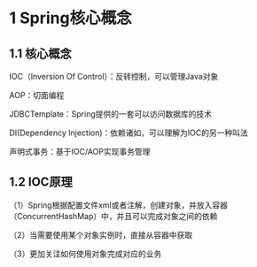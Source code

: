 # 1 Spring核心概念

## 1.1 核心概念

IOC（Inversion Of Control）：反转控制，可以管理Java对象

AOP：切面编程

JDBCTemplate：Spring提供的一套可以访问数据库的技术

DI(Dependency Injection)：依赖诸如，可以理解为IOC的另一种叫法

声明式事务：基于IOC/AOP实现事务管理

## 1.2 IOC原理

（1）Spring根据配置文件xml或者注解，创建对象，并放入容器（ConcurrentHashMap）中，并且可以完成对象之间的依赖

（2）当需要使用某个对象实例时，直接从容器中获取

（3）更加关注如何使用对象完成对应的业务